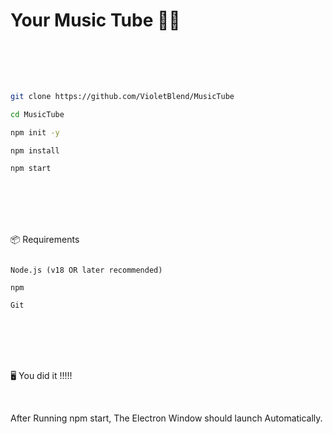 # Your Music Tube 🎵🎵

<br>

<br>

<br>

```bash

git clone https://github.com/VioletBlend/MusicTube

cd MusicTube

npm init -y

npm install

npm start

```

<br>

<br>

<br>

<br>

📦 Requirements

```

Node.js (v18 OR later recommended)

npm

Git

```

<br>

<br>

<br>

<br>

🖥️ You did it !!!!!

<br>

After Running npm start, The Electron Window should launch Automatically.
